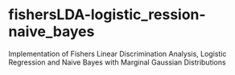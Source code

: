 # fishersLDA-logistic_ression-naive_bayes
Implementation of Fishers Linear Discrimination Analysis, Logistic Regression and Naive Bayes with Marginal Gaussian Distributions
